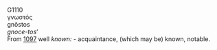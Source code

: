 <body>
  <p>G1110<br>  γνωστός  <br> gnōstos  <br><i>gnoce-tos‘ </i><br>From <a href="g1097.htm">1097</a>  well <i>known:</i> - acquaintance, (which may be) known, notable.<br></p>
 </body>